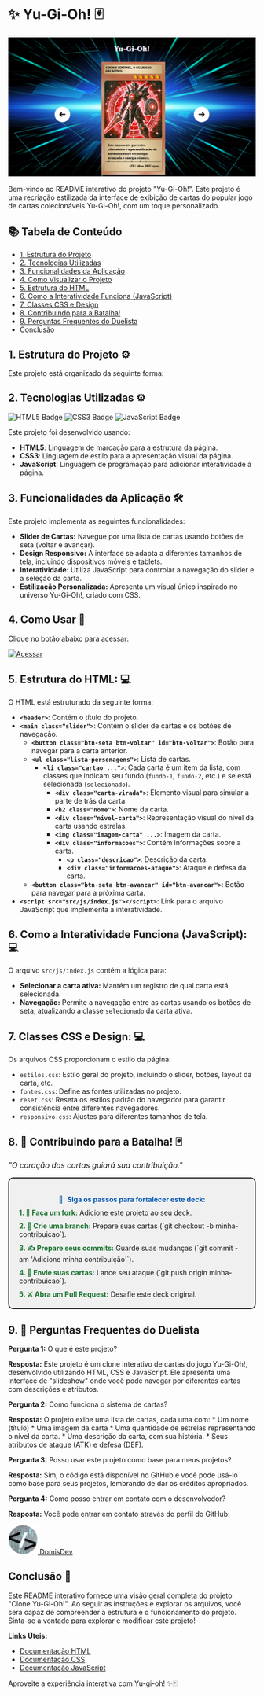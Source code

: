 # ✨ Yu-Gi-Oh! 🃏

![Yu-gi-oh!](src/imagens/yu-gi-oh.png)

Bem-vindo ao README interativo do projeto "Yu-Gi-Oh!". Este projeto é uma recriação estilizada da interface de exibição de cartas do popular jogo de cartas colecionáveis Yu-Gi-Oh!, com um toque personalizado.

## 📚 Tabela de Conteúdo

* [1. Estrutura do Projeto](#1-estrutura-do-projeto)
* [2. Tecnologias Utilizadas](#2-tecnologias-utilizadas)
* [3. Funcionalidades da Aplicação](#3-funcionalidades-da-aplicação)
* [4. Como Visualizar o Projeto](#4-como-visualizar-o-projeto)
* [5. Estrutura do HTML](#5-estrutura-do-html)
* [6. Como a Interatividade Funciona (JavaScript)](#6-como-a-interatividade-funciona-javascript)
* [7. Classes CSS e Design](#7-classes-css-e-design)
* [8. Contribuindo para a Batalha!](#8-contribuindo-para-a-batalha)
* [9. Perguntas Frequentes do Duelista](#9-perguntas-frequentes-do-duelista)
* [Conclusão](#conclusão)

## 1. Estrutura do Projeto ⚙️

Este projeto está organizado da seguinte forma:

## 2. Tecnologias Utilizadas ⚙️
<p align="left">
  <img src="https://img.shields.io/badge/HTML5-E34F26?style=for-the-badge&logo=html5&logoColor=white" alt="HTML5 Badge">
  <img src="https://img.shields.io/badge/CSS3-1572B6?style=for-the-badge&logo=css3&logoColor=white" alt="CSS3 Badge">
  <img src="https://img.shields.io/badge/JavaScript-F7DF1E?style=for-the-badge&logo=javascript&logoColor=black" alt="JavaScript Badge">
</p>

<p>
  Este projeto foi desenvolvido usando:
</p>

<ul>
    <li><strong>HTML5</strong>: Linguagem de marcação para a estrutura da página.</li>
    <li><strong>CSS3</strong>: Linguagem de estilo para a apresentação visual da página.</li>
    <li><strong>JavaScript</strong>: Linguagem de programação para adicionar interatividade à página.</li>
</ul>

## 3. Funcionalidades da Aplicação 🛠️

Este projeto implementa as seguintes funcionalidades:

*   **Slider de Cartas:** Navegue por uma lista de cartas usando botões de seta (voltar e avançar).
*   **Design Responsivo:** A interface se adapta a diferentes tamanhos de tela, incluindo dispositivos móveis e tablets.
*   **Interatividade:** Utiliza JavaScript para controlar a navegação do slider e a seleção da carta.
*   **Estilização Personalizada:** Apresenta um visual único inspirado no universo Yu-Gi-Oh!, criado com CSS.

## 4. Como Usar 🚀

Clique no botão abaixo para acessar:

<a href="https://domisnnet.github.io/yu-gi-oh/" target="_blank" rel="noopener noreferrer">
   <img src="src/imagens/botão.webp" width="35px" height="35px" alt="Acessar">
</a>

## 5. Estrutura do HTML: 💻

O HTML está estruturado da seguinte forma:

*   **`<header>`**: Contém o título do projeto.
*   **`<main class="slider">`**: Contém o slider de cartas e os botões de navegação.
    *   **`<button class="btn-seta btn-voltar" id="btn-voltar">`**: Botão para navegar para a carta anterior.
    *   **`<ul class="lista-personagens">`**: Lista de cartas.
        *   **`<li class="cartao ...">`**: Cada carta é um item da lista, com classes que indicam seu fundo (`fundo-1`, `fundo-2`, etc.) e se está selecionada (`selecionado`).
            *   **`<div class="carta-virada">`**: Elemento visual para simular a parte de trás da carta.
            *   **`<h2 class="nome">`**: Nome da carta.
            *   **`<div class="nivel-carta">`**: Representação visual do nível da carta usando estrelas.
            *   **`<img class="imagem-carta" ...>`**: Imagem da carta.
            *   **`<div class="informacoes">`**: Contém informações sobre a carta.
                *   **`<p class="descricao">`**: Descrição da carta.
                *   **`<div class="informacoes-ataque">`**: Ataque e defesa da carta.
    *   **`<button class="btn-seta btn-avancar" id="btn-avancar">`**: Botão para navegar para a próxima carta.
*   **`<script src="src/js/index.js"></script>`**: Link para o arquivo JavaScript que implementa a interatividade.

## 6. Como a Interatividade Funciona (JavaScript): 💻

O arquivo `src/js/index.js` contém a lógica para:

*   **Selecionar a carta ativa:** Mantém um registro de qual carta está selecionada.
*   **Navegação:** Permite a navegação entre as cartas usando os botões de seta, atualizando a classe `selecionado` da carta ativa.

## 7. Classes CSS e Design: 💻

Os arquivos CSS proporcionam o estilo da página:

*   `estilos.css`: Estilo geral do projeto, incluindo o slider, botões, layout da carta, etc.
*   `fontes.css`: Define as fontes utilizadas no projeto.
*   `reset.css`: Reseta os estilos padrão do navegador para garantir consistência entre diferentes navegadores.
*   `responsivo.css`: Ajustes para diferentes tamanhos de tela.

## 8. 🤝 Contribuindo para a Batalha! 🃏

<p style="font-size: 1.1em; font-style: italic;">
  "O coração das cartas guiará sua contribuição."
</p>

<div style="background-color: #f0f0f0; padding: 20px; border-radius: 10px; border: 2px solid #222;">
    <p style="margin-bottom: 10px; font-weight: bold; color: #0056b3; text-align: center;">
      <span style="display:inline-block; margin-right: 5px;"> 👐 </span> Siga os passos para fortalecer este deck:
    </p>
    <ul style="list-style-type: none; padding: 0; margin: 0;">
      <li style="margin-bottom: 10px;">
           <span style="font-weight: bold; color: #1c7430;">1. 🍴 Faça um fork:</span> Adicione este projeto ao seu deck.
      </li>
      <li style="margin-bottom: 10px;">
          <span style="font-weight: bold; color: #1c7430;">2. 🌿 Crie uma branch:</span> Prepare suas cartas (`git checkout -b minha-contribuicao`).
      </li>
      <li style="margin-bottom: 10px;">
          <span style="font-weight: bold; color: #1c7430;">3. ✍️ Prepare seus commits:</span> Guarde suas mudanças (`git commit -am 'Adicione minha contribuição'`).
      </li>
     <li style="margin-bottom: 10px;">
          <span style="font-weight: bold; color: #1c7430;">4. 🚀 Envie suas cartas:</span> Lance seu ataque (`git push origin minha-contribuicao`).
      </li>
      <li>
           <span style="font-weight: bold; color: #1c7430;">5. ⚔️ Abra um Pull Request:</span> Desafie este deck original.
      </li>
    </ul>
</div>

## 9. 🤔 Perguntas Frequentes do Duelista

**Pergunta 1:** O que é este projeto?

   **Resposta:** Este projeto é um clone interativo de cartas do jogo Yu-Gi-Oh!, desenvolvido utilizando HTML, CSS e JavaScript. Ele apresenta uma interface de "slideshow" onde você pode navegar por diferentes cartas com descrições e atributos.

**Pergunta 2:** Como funciona o sistema de cartas?

   **Resposta:** O projeto exibe uma lista de cartas, cada uma com:
    * Um nome (título)
    * Uma imagem da carta
    * Uma quantidade de estrelas representando o nível da carta.
    * Uma descrição da carta, com sua história.
    * Seus atributos de ataque (ATK) e defesa (DEF).

**Pergunta 3:** Posso usar este projeto como base para meus projetos?

   **Resposta:** Sim, o código está disponível no GitHub e você pode usá-lo como base para seus projetos, lembrando de dar os créditos apropriados.

**Pergunta 4:** Como posso entrar em contato com o desenvolvedor?

   **Resposta:** Você pode entrar em contato através do perfil do GitHub: 

<a href="https://github.com/Domisnnet">
    <img src="src/imagens/DomisDev.png" width="60px" height="60px" alt="Acessar perfil GitHub">
    DomisDev
</a> 

## Conclusão 📝


Este README interativo fornece uma visão geral completa do projeto "Clone Yu-Gi-Oh!". Ao seguir as instruções e explorar os arquivos, você será capaz de compreender a estrutura e o funcionamento do projeto. Sinta-se à vontade para explorar e modificar este projeto!

**Links Úteis:**

* [Documentação HTML](https://developer.mozilla.org/pt-BR/docs/Web/HTML)
* [Documentação CSS](https://developer.mozilla.org/pt-BR/docs/Web/CSS)
* [Documentação JavaScript](https://developer.mozilla.org/pt-BR/docs/Web/JavaScript)

Aproveite a experiência interativa com Yu-gi-oh! ✨🃏